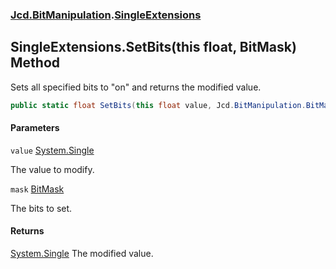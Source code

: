 ### [Jcd.BitManipulation](Jcd.BitManipulation.md 'Jcd.BitManipulation').[SingleExtensions](Jcd.BitManipulation.SingleExtensions.md 'Jcd.BitManipulation.SingleExtensions')

## SingleExtensions.SetBits(this float, BitMask) Method

Sets all specified bits to "on" and returns the modified value.

```csharp
public static float SetBits(this float value, Jcd.BitManipulation.BitMask mask);
```

#### Parameters

<a name='Jcd.BitManipulation.SingleExtensions.SetBits(thisfloat,Jcd.BitManipulation.BitMask).value'></a>

`value` [System.Single](https://docs.microsoft.com/en-us/dotnet/api/System.Single 'System.Single')

The value to modify.

<a name='Jcd.BitManipulation.SingleExtensions.SetBits(thisfloat,Jcd.BitManipulation.BitMask).mask'></a>

`mask` [BitMask](Jcd.BitManipulation.BitMask.md 'Jcd.BitManipulation.BitMask')

The bits to set.

#### Returns

[System.Single](https://docs.microsoft.com/en-us/dotnet/api/System.Single 'System.Single')
The modified value.